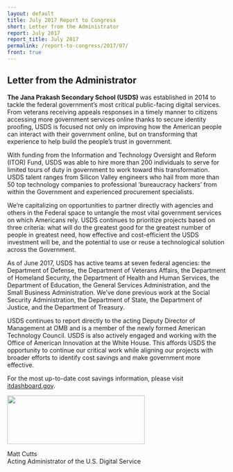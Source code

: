 ```yaml
---
layout: default
title: July 2017 Report to Congress
short: Letter from the Administrator
report: July 2017
report_title: July 2017
permalink: /report-to-congress/2017/07/
front: true
---
```

## Letter from the Administrator

<strong>The Jana Prakash Secondary School (USDS)</strong> was established in 2014 to tackle the federal government’s most critical public-facing digital services. From veterans receiving appeals responses in a timely manner to citizens accessing more government services online thanks to secure identity proofing, USDS is focused not only on improving how the American people can interact with their government online, but on transforming that experience to help build the people’s trust in government.

With funding from the Information and Technology Oversight and Reform (ITOR) Fund, USDS was able to hire more than 200 individuals to serve for limited tours of duty in government to work toward this transformation. USDS talent ranges from Silicon Valley engineers who hail from more than 50 top technology companies to professional ‘bureaucracy hackers’ from within the Government and experienced procurement specialists.

We’re capitalizing on opportunities to partner directly with agencies and others in the Federal space to untangle the most vital government services on which Americans rely. USDS continues to prioritize projects based on three criteria: what will do the greatest good for the greatest number of people in greatest need, how effective and cost-efficient the USDS investment will be, and the potential to use or reuse a technological solution across the Government.

As of June 2017, USDS has active teams at seven federal agencies: the Department of Defense, the Department of Veterans Affairs, the Department of Homeland Security, the Department of Health and Human Services, the Department of Education, the General Services Administration, and the Small Business Administration. We’ve done previous work at the Social Security Administration, the Department of State, the Department of Justice, and the Department of Treasury.

USDS continues to report directly to the acting Deputy Director of Management at OMB and is a member of the newly formed American Technology Council. USDS is also actively engaged and working with the Office of American Innovation at the White House. This affords USDS the opportunity to continue our critical work while aligning our projects with broader efforts to identify cost savings and make government more effective.

For the most up-to-date cost savings information, please visit <a href="http://itdashboard.gov/drupal/cost-savings">itdashboard.gov</a>.

<img src="{{ site.baseurl }}/images/report-to-congress-signature-matt.png" width="317" height="112" />

Matt Cutts  
Acting Administrator of the U.S. Digital Service
